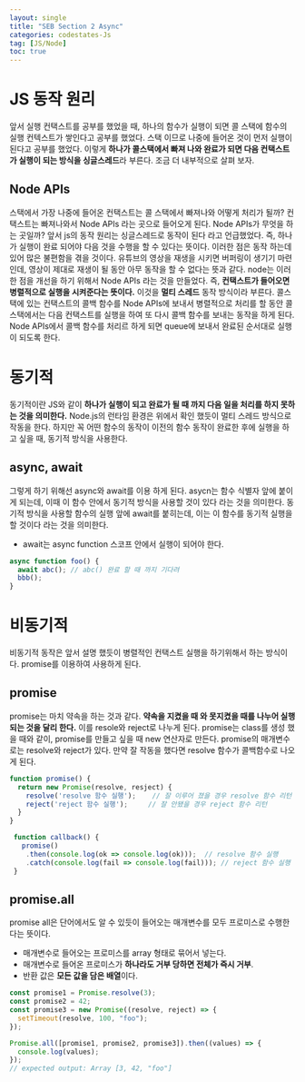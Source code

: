 ```yaml
---
layout: single
title: "SEB Section 2 Async"
categories: codestates-Js
tag: [JS/Node]
toc: true
---
```


# JS 동작 원리

앞서 실행 컨택스트를 공부를 했었을 때, 하나의 함수가 실행이 되면 콜 스택에 함수의 실행 컨텍스트가 쌓인다고 공부를 했었다. 스택 이므로 나중에 들어온 것이 먼저 실행이 된다고 공부를 했었다. 이렇게 **하나가 콜스택에서 빠져 나와 완료가 되면 다음 컨택스트가 실행이 되는 방식을 싱글스레드**라 부른다. 조금 더 내부적으로 살펴 보자.

## Node APIs

스택에서 가장 나중에 들어온 컨택스트는 콜 스택에서 빠져나와 어떻게 처리가 될까?
컨택스트는 빠져나와서 Node APIs 라는 곳으로 들어오게 된다. Node APIs가 무엇을 하는 곳일까?
앞서 js의 동작 원리는 싱글스레드로 동작이 된다 라고 언급했었다. 즉, 하나가 실행이 완료 되어야 다음 것을 수행을 할 수 있다는 뜻이다. 이러한 점은 동작 하는데 있어 많은 불편함을 겪을 것이다. 유튜브의 영상을 재생을 시키면 버퍼링이 생기기 마련인데, 영상이 제대로 재생이 될 동안 아무 동작을 할 수 없다는 뜻과 같다.
node는 이러한 점을 개선을 하기 위해서 Node APIs 라는 것을 만들었다. 즉, **컨택스트가 들어오면 병렬적으로 실행을 시켜준다는 뜻이다.** 이것을 **멀티 스레드** 동작 방식이라 부른다.
콜스택에 있는 컨택스트의 콜백 함수를 Node APIs에 보내서 병렬적으로 처리를 할 동안 콜스택에서는 다음 컨택스트를 실행을 하여 또 다시 콜백 함수를 보내는 동작을 하게 된다.
Node APIs에서 콜백 함수를 처리르 하게 되면 queue에 보내서 완료된 순서대로 실행이 되도록 한다.

# 동기적

동기적이란 JS와 같이 **하나가 실행이 되고 완료가 될 때 까지 다음 일을 처리를 하지 못하는 것을 의미한다.** Node.js의 런타임 환경은 위에서 확인 했듯이 멀티 스레드 방식으로 작동을 한다. 하지만 꼭 어떤 함수의 동작이 이전의 함수 동작이 완료한 후에 실행을 하고 싶을 때, 동기적 방식을 사용한다.

## async, await

그렇게 하기 위해선 async와 await를 이용 하게 된다.
asycn는 함수 식별자 앞에 붙이게 되는데, 이때 이 함수 안에서 동기적 방식을 사용할 것이 있다 라는 것을 의미한다.
동기적 방식을 사용할 함수의 실행 앞에 await를 붙히는데, 이는 이 함수를 동기적 실행을 할 것이다 라는 것을 의미한다.

- await는 async function 스코프 안에서 실행이 되어야 한다.

```js
async function foo() {
  await abc(); // abc() 완료 할 때 까지 기다려
  bbb();
}
```

# 비동기적

비동기적 동작은 앞서 설명 했듯이 병렬적인 컨택스트 실행을 하기위해서 하는 방식이다.
promise를 이용하여 사용하게 된다.

## promise

promise는 마치 약속을 하는 것과 같다. **약속을 지켰을 때 와 못지켰을 때를 나누어 실행되는 것을 달리 한다.** 이를 resole와 reject로 나누게 된다.
promise는 class를 생성 했을 때와 같이, promise를 만들고 싶을 때 new 연산자로 만든다.
promise의 매개변수로는 resolve와 reject가 있다. 만약 잘 작동을 했다면 resolve 함수가 콜백함수로 나오게 된다.

```js
function promise() {
  return new Promise(resolve, resject) {
    resolve('resolve 함수 실행');    // 잘 이루어 졌을 경우 resolve 함수 리턴
    reject('reject 함수 실행');     // 잘 안됐을 경우 reject 함수 리턴
  }
}

 function callback() {
   promise()
    .then(console.log(ok => console.log(ok)));  // resolve 함수 실행
    .catch(console.log(fail => console.log(fail))); // reject 함수 실행
 }
```

## promise.all

promise all은 단어에서도 알 수 있듯이 들어오는 매개변수를 모두 프로미스로 수행한다는 뜻이다.

- 매개변수로 들어오는 프로미스를 array 형태로 묶어서 넣는다.
- 매개변수로 들어온 프로미스가 **하나라도 거부 당하면 전체가 즉시 거부**.
- 반환 값은 **모든 값을 담은 배열**이다.

```js
const promise1 = Promise.resolve(3);
const promise2 = 42;
const promise3 = new Promise((resolve, reject) => {
  setTimeout(resolve, 100, "foo");
});

Promise.all([promise1, promise2, promise3]).then((values) => {
  console.log(values);
});
// expected output: Array [3, 42, "foo"]
```
